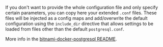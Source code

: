 If you don't want to provide the whole configuration file and only specify certain parameters, you can copy here your extended `.conf` files.
These files will be injected as a config maps and add/overwrite the default configuration using the `include_dir` directive that allows settings to be loaded from files other than the default `postgresql.conf`.

More info in the [bitnami-docker-postgresql README](https://github.com/bitnami/bitnami-docker-postgresql#configuration-file).
